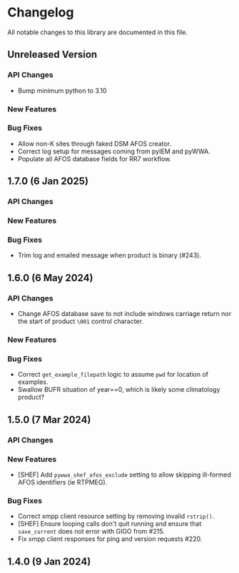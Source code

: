 <!-- markdownlint-configure-file {"MD024": { "siblings_only": true } } -->
# Changelog

All notable changes to this library are documented in this file.

## Unreleased Version

### API Changes

- Bump minimum python to 3.10

### New Features

### Bug Fixes

- Allow non-K sites through faked DSM AFOS creator.
- Correct log setup for messages coming from pyIEM and pyWWA.
- Populate all AFOS database fields for RR7 workflow.

## **1.7.0** (6 Jan 2025)

### API Changes

### New Features

### Bug Fixes

- Trim log and emailed message when product is binary (#243).

## **1.6.0** (6 May 2024)

### API Changes

- Change AFOS database save to not include windows carriage return nor the
start of product ``\001`` control character.

### New Features

### Bug Fixes

- Correct `get_example_filepath` logic to assume `pwd` for location of examples.
- Swallow BUFR situation of year==0, which is likely some climatology product?

## **1.5.0** (7 Mar 2024)

### API Changes

### New Features

- [SHEF] Add `pywwa_shef_afos_exclude` setting to allow skipping ill-formed
AFOS identifiers (ie RTPMEG).

### Bug Fixes

- Correct xmpp client resource setting by removing invalid `rstrip()`.
- [SHEF] Ensure looping calls don't quit running and ensure that `save_current`
does not error with GIGO from #215.
- Fix xmpp client responses for ping and version requests #220.

## **1.4.0** (9 Jan 2024)
